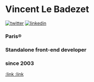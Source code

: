# Vincent Le Badezet
[![twitter](https://img.shields.io/badge/-Twitter-1DA1F2?style=for-the-badge&labelColor=1ca0f1&logo=twitter&logoColor=white&link=https://twitter.com/untemps)](https://twitter.com/untemps)
[![linkedin](https://img.shields.io/badge/-LinkedIn-0073b1?style=for-the-badge&logo=Linkedin&logoColor=white&link=https://www.linkedin.com/in/vincent-le-badezet-29315028/)](https://www.linkedin.com/in/vincent-le-badezet-29315028/)
### Paris®
### Standalone front-end developer
### since 2003
[:link :link](mailto:v.lebadezet@untemps.net)
